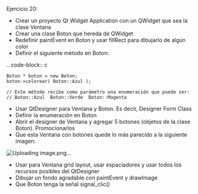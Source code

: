 Ejercicio 20:
- Crear un proyecto Qt Widget Application con un QWidget que sea la clase Ventana
- Crear una clase Boton que hereda de QWidget
- Redefinir paintEvent en Boton y usar fillRect para dibujarlo de algún color
- Definir el siguiente método en Boton:

.. code-block:: c

	Boton * boton = new Boton;
	boton->colorear( Boton::Azul );

	// Este método recibe como parámetro una enumeración que puede ser:
	// Boton::Azul  Boton::Verde  Boton::Magenta

- Usar QtDesigner para Ventana y Boton. Es decir, Designer Form Class
- Definir la enumeración en Boton
- Abrir el designer de Ventana y agregar 5 botones (objetos de la clase Boton). Promocionarlos
- Que esta Ventana con botones quede lo más parecido a la siguiente imagen:

![Uploading image.png…]()

- Usar para Ventana grid layout, usar espaciadores y usar todos los recursos posibles del QtDesigner
- Dibujar un fondo agradable con paintEvent y drawImage
- Que Boton tenga la señal signal_clic()
